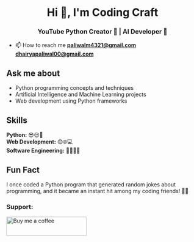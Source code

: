 <h1 align="center">Hi 👋, I'm Coding Craft</h1>
<h3 align="center">YouTube Python Creator 🐍 | AI Developer 🤖</h3>

- 📫 How to reach me **<font color="#007bff">paliwalm4321@gmail.com</font>  <font color="#007bff">dhairyapaliwal00@gmail.com</font>**


<h2>Ask me about</h2>
<ul>
  <li>Python programming concepts and techniques</li>
  <li>Artificial Intelligence and Machine Learning projects</li>
  <li>Web development using Python frameworks</li>
</ul>



<h2>Skills</h2>
<p>
  <strong>Python:</strong> 😎😍🚀<br>
  <strong>Web Development:</strong> 😊🌐💻<br>
  <strong>Software Engineering:</strong> 👩‍💻🔧💼
</p>

<h2>Fun Fact</h2>
<p>I once coded a Python program that generated random jokes about programming, and it became an instant hit among my coding friends! 🐍😄</p>

<h3 align="left">Support:</h3>
<p><a href="https://www.buymeacoffee.com/Buy me a coffee"> <img align="left" src="https://cdn.buymeacoffee.com/buttons/v2/default-yellow.png" height="50" width="210" alt="Buy me a coffee" /></a></p><br><br>


